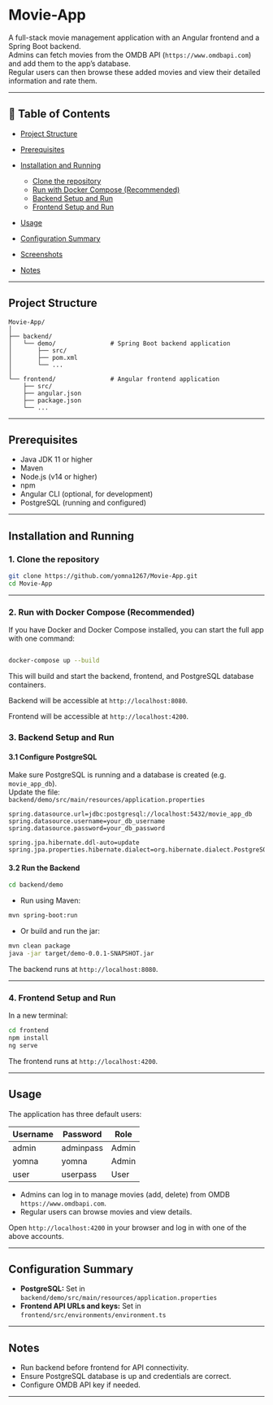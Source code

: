 
# Movie-App

A full-stack movie management application with an Angular frontend and a Spring Boot backend.  
Admins can fetch movies from the OMDB API (`https://www.omdbapi.com`) and add them to the app’s database.  
Regular users can then browse these added movies and view their detailed information and rate them.

---

## 📑 Table of Contents

- [Project Structure](#project-structure)
- [Prerequisites](#prerequisites)
- [Installation and Running](#installation-and-running)

  - [Clone the repository](#1-clone-the-repository)
  - [Run with Docker Compose (Recommended)](#2-run-with-docker-compose-recommended)
  - [Backend Setup and Run](#3-backend-setup-and-run)
  - [Frontend Setup and Run](#4-frontend-setup-and-run)
- [Usage](#usage)
- [Configuration Summary](#configuration-summary)
- [Screenshots](#screenshots)
- [Notes](#notes)

---

## Project Structure

```plaintext
Movie-App/
│
├── backend/
│   └── demo/               # Spring Boot backend application
│       ├── src/
│       ├── pom.xml
│       └── ...
│
└── frontend/               # Angular frontend application
    ├── src/
    ├── angular.json
    ├── package.json
    └── ...
```

---

## Prerequisites

- Java JDK 11 or higher  
- Maven  
- Node.js (v14 or higher)  
- npm  
- Angular CLI (optional, for development)  
- PostgreSQL (running and configured)

---

## Installation and Running

### 1. Clone the repository

```bash
git clone https://github.com/yomna1267/Movie-App.git
cd Movie-App
```

---

### 2. Run with Docker Compose (Recommended)

If you have Docker and Docker Compose installed, you can start the full app with one command:

```bash

docker-compose up --build

```

This will build and start the backend, frontend, and PostgreSQL database containers.

Backend will be accessible at `http://localhost:8080`.

Frontend will be accessible at `http://localhost:4200`.

### 3. Backend Setup and Run

#### 3.1 Configure PostgreSQL

Make sure PostgreSQL is running and a database is created (e.g. `movie_app_db`).  
Update the file:  
`backend/demo/src/main/resources/application.properties`

```properties
spring.datasource.url=jdbc:postgresql://localhost:5432/movie_app_db
spring.datasource.username=your_db_username
spring.datasource.password=your_db_password

spring.jpa.hibernate.ddl-auto=update
spring.jpa.properties.hibernate.dialect=org.hibernate.dialect.PostgreSQLDialect
```

#### 3.2 Run the Backend

```bash
cd backend/demo
```

- Run using Maven:

```bash
mvn spring-boot:run
```

- Or build and run the jar:

```bash
mvn clean package
java -jar target/demo-0.0.1-SNAPSHOT.jar
```

The backend runs at `http://localhost:8080`.

---

### 4. Frontend Setup and Run

In a new terminal:

```bash
cd frontend
npm install
ng serve
```

The frontend runs at `http://localhost:4200`.

---

## Usage

The application has three default users:

| Username | Password   | Role  |
|----------|------------|-------|
| admin    | adminpass  | Admin |
| yomna    | yomna      | Admin |
| user     | userpass   | User  |

- Admins can log in to manage movies (add, delete) from OMDB `https://www.omdbapi.com`.  
- Regular users can browse movies and view details.

Open `http://localhost:4200` in your browser and log in with one of the above accounts.

---

## Configuration Summary

- **PostgreSQL:** Set in `backend/demo/src/main/resources/application.properties`  
- **Frontend API URLs and keys:** Set in `frontend/src/environments/environment.ts`

---

## Notes

- Run backend before frontend for API connectivity.  
- Ensure PostgreSQL database is up and credentials are correct.  
- Configure OMDB API key if needed.

---
